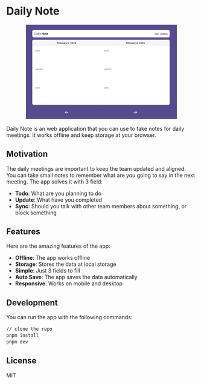 # Daily Note
<p align="center">
  <img width="400" src="./public/example.jpeg" />
</p>

Daily Note is an web application that you can use to take notes for daily meetings. It works offline and keep storage at your browser.

## Motivation

The daily meetings are important to keep the team updated and aligned. You can take small notes to remember what are you going to say in the next meeting. The app solves it with 3 field:

- **Todo**: What are you planning to do
- **Update**: What have you completed
- **Sync**: Should you talk with other team members about something, or block something

## Features

Here are the amazing features of the app:

- **Offline**: The app works offline
- **Storage**: Stores the data at local storage
- **Simple**: Just 3 fields to fill
- **Auto Save**: The app saves the data automatically
- **Responsive**: Works on mobile and desktop

## Development

You can run the app with the following commands:
```bash
// clone the repo
pnpm install
pnpm dev
```

## License

MIT